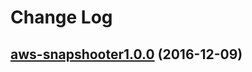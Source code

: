 # Change Log

## [aws-snapshooter1.0.0](https://github.com/smileisak/ebs-snapshooter/tree/aws-snapshooter1.0.0) (2016-12-09)

